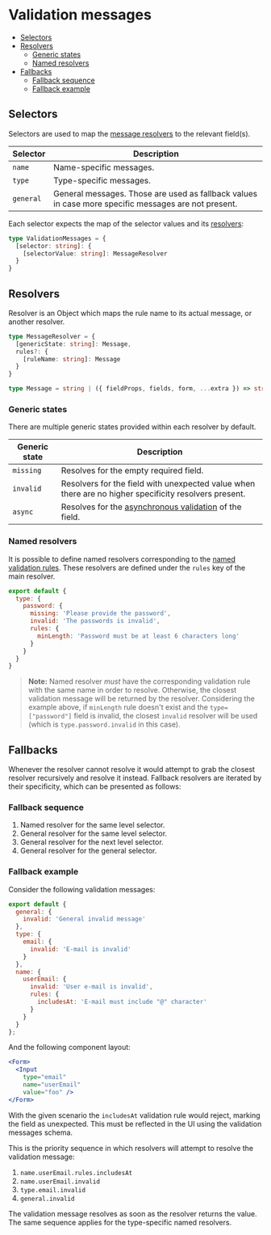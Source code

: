 # Validation messages

* [Selectors](#selectors)
* [Resolvers](#resolvers)
  * [Generic states](#generic-states)
  * [Named resolvers](#named-resolvers)
* [Fallbacks](#fallbacks)
  * [Fallback sequence](#fallback-sequence)
  * [Fallback example](#fallback-example)

## Selectors
Selectors are used to map the [message resolvers](#resolvers) to the relevant field(s).

| Selector | Description |
| ---- | ----------- |
| `name` | Name-specific messages. |
| `type` | Type-specific messages. |
| `general` | General messages. Those are used as fallback values in case more specific messages are not present. |

Each selector expects the map of the selector values and its [resolvers](#resolvers):

```ts
type ValidationMessages = {
  [selector: string]: {
    [selectorValue: string]: MessageResolver
  }
}
```

## Resolvers
Resolver is an Object which maps the rule name to its actual message, or another resolver.

```ts
type MessageResolver = {
  [genericState: string]: Message,
  rules?: {
    [ruleName: string]: Message
  }
}

type Message = string | ({ fieldProps, fields, form, ...extra }) => string;
```

### Generic states
There are multiple generic states provided within each resolver by default.

| Generic state | Description |
| ------------- | ----------- |
| `missing` | Resolves for the empty required field. |
| `invalid` | Resolvers for the field with unexpected value when there are no higher specificity resolvers present. |
| `async` | Resolves for the [asynchronous validation](../components/Field/props/asyncRule.md) of the field. |

### Named resolvers
It is possible to define named resolvers corresponding to the [named validation rules](./rules.md#named-rules). These resolvers are defined under the `rules` key of the main resolver.

```js
export default {
  type: {
    password: {
      missing: 'Please provide the password',
      invalid: 'The passwords is invalid',
      rules: {
        minLength: 'Password must be at least 6 characters long'
      }
    }
  }
}
```

> **Note:** Named resolver *must* have the corresponding validation rule with the same name in order to resolve. Otherwise, the closest validation message will be returned by the resolver. Considering the example above, if `minLength` rule doesn't exist and the `type=["password"]` field is invalid, the closest `invalid` resolver will be used (which is `type.password.invalid` in this case).

## Fallbacks
Whenever the resolver cannot resolve it would attempt to grab the closest resolver recursively and resolve it instead. Fallback resolvers are iterated by their specificity, which can be presented as follows:

### Fallback sequence
1. Named resolver for the same level selector.
1. General resolver for the same level selector.
1. General resolver for the next level selector.
1. General resolver for the general selector.

### Fallback example
Consider the following validation messages:

```js
export default {
  general: {
    invalid: 'General invalid message'
  },
  type: {
    email: {
      invalid: 'E-mail is invalid'
    }
  },
  name: {
    userEmail: {
      invalid: 'User e-mail is invalid',
      rules: {
        includesAt: 'E-mail must include "@" character'
      }
    }
  }
};
```

And the following component layout:

```jsx
<Form>
  <Input
    type="email"
    name="userEmail"
    value="foo" />
</Form>
```

With the given scenario the `includesAt` validation rule would reject, marking the field as unexpected. This must be reflected in the UI using the validation messages schema.

This is the priority sequence in which resolvers will attempt to resolve the validation message:

1. `name.userEmail.rules.includesAt`
1. `name.userEmail.invalid`
1. `type.email.invalid`
1. `general.invalid`

The validation message resolves as soon as the resolver returns the value. The same sequence applies for the type-specific named resolvers.
